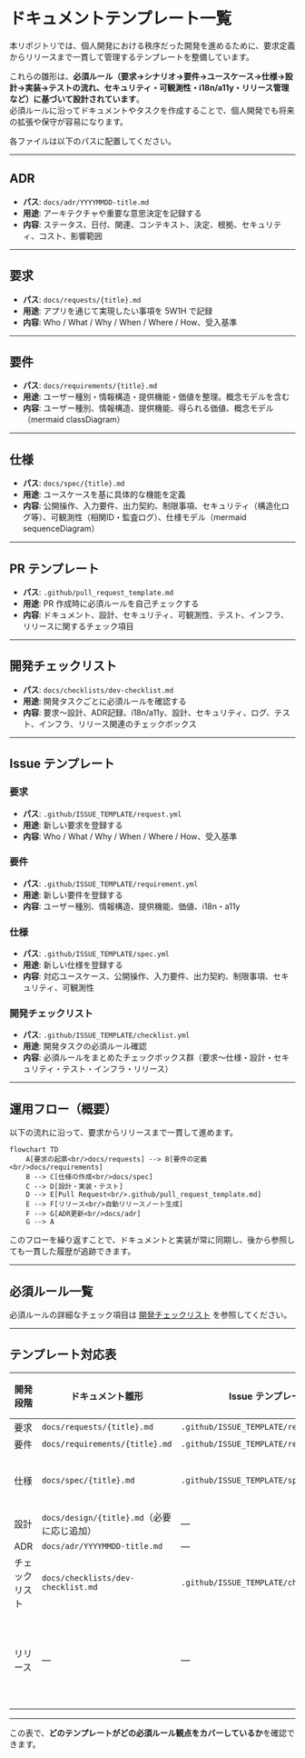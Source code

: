 # ドキュメントテンプレート一覧

本リポジトリでは、個人開発における秩序だった開発を進めるために、要求定義からリリースまで一貫して管理するテンプレートを整備しています。  

これらの雛形は、**必須ルール（要求→シナリオ→要件→ユースケース→仕様→設計→実装→テストの流れ、セキュリティ・可観測性・i18n/a11y・リリース管理など）に基づいて設計されています**。  
必須ルールに沿ってドキュメントやタスクを作成することで、個人開発でも将来の拡張や保守が容易になります。

各ファイルは以下のパスに配置してください。

---

## ADR
- **パス**: `docs/adr/YYYYMMDD-title.md`
- **用途**: アーキテクチャや重要な意思決定を記録する
- **内容**: ステータス、日付、関連、コンテキスト、決定、根拠、セキュリティ、コスト、影響範囲

---

## 要求
- **パス**: `docs/requests/{title}.md`
- **用途**: アプリを通じて実現したい事項を 5W1H で記録
- **内容**: Who / What / Why / When / Where / How、受入基準

---

## 要件
- **パス**: `docs/requirements/{title}.md`
- **用途**: ユーザー種別・情報構造・提供機能・価値を整理。概念モデルを含む
- **内容**: ユーザー種別、情報構造、提供機能、得られる価値、概念モデル（mermaid classDiagram）

---

## 仕様
- **パス**: `docs/spec/{title}.md`
- **用途**: ユースケースを基に具体的な機能を定義
- **内容**: 公開操作、入力要件、出力契約、制限事項、セキュリティ（構造化ログ等）、可観測性（相関ID・監査ログ）、仕様モデル（mermaid sequenceDiagram）

---

## PR テンプレート
- **パス**: `.github/pull_request_template.md`
- **用途**: PR 作成時に必須ルールを自己チェックする
- **内容**: ドキュメント、設計、セキュリティ、可観測性、テスト、インフラ、リリースに関するチェック項目

---

## 開発チェックリスト
- **パス**: `docs/checklists/dev-checklist.md`
- **用途**: 開発タスクごとに必須ルールを確認する
- **内容**: 要求〜設計、ADR記録、i18n/a11y、設計、セキュリティ、ログ、テスト、インフラ、リリース関連のチェックボックス

---

## Issue テンプレート

### 要求
- **パス**: `.github/ISSUE_TEMPLATE/request.yml`
- **用途**: 新しい要求を登録する
- **内容**: Who / What / Why / When / Where / How、受入基準

### 要件
- **パス**: `.github/ISSUE_TEMPLATE/requirement.yml`
- **用途**: 新しい要件を登録する
- **内容**: ユーザー種別、情報構造、提供機能、価値、i18n・a11y

### 仕様
- **パス**: `.github/ISSUE_TEMPLATE/spec.yml`
- **用途**: 新しい仕様を登録する
- **内容**: 対応ユースケース、公開操作、入力要件、出力契約、制限事項、セキュリティ、可観測性

### 開発チェックリスト
- **パス**: `.github/ISSUE_TEMPLATE/checklist.yml`
- **用途**: 開発タスクの必須ルール確認
- **内容**: 必須ルールをまとめたチェックボックス群（要求〜仕様・設計・セキュリティ・テスト・インフラ・リリース）

---

## 運用フロー（概要）

以下の流れに沿って、要求からリリースまで一貫して進めます。

```mermaid
flowchart TD
    A[要求の起票<br/>docs/requests] --> B[要件の定義<br/>docs/requirements]
    B --> C[仕様の作成<br/>docs/spec]
    C --> D[設計・実装・テスト]
    D --> E[Pull Request<br/>.github/pull_request_template.md]
    E --> F[リリース<br/>自動リリースノート生成]
    F --> G[ADR更新<br/>docs/adr]
    G --> A
```

このフローを繰り返すことで、ドキュメントと実装が常に同期し、後から参照しても一貫した履歴が追跡できます。

---

## 必須ルール一覧

必須ルールの詳細なチェック項目は
[開発チェックリスト](./checklists/dev-checklist.md) を参照してください。

---

## テンプレート対応表

| 開発段階    | ドキュメント雛形                           | Issue テンプレート                             | PR チェック                            | セキュリティ       | 可観測性    | i18n/a11y | リリース管理    |
| ------- | ---------------------------------- | ---------------------------------------- | ---------------------------------- | ------------ | ------- | --------- | --------- |
| 要求      | `docs/requests/{title}.md`         | `.github/ISSUE_TEMPLATE/request.yml`     |                                    |              |         | ✅         |           |
| 要件      | `docs/requirements/{title}.md`     | `.github/ISSUE_TEMPLATE/requirement.yml` |                                    |              |         | ✅         |           |
| 仕様      | `docs/spec/{title}.md`             | `.github/ISSUE_TEMPLATE/spec.yml`        |                                    | ✅（ログ方針）      | ✅（相関ID） |           |           |
| 設計      | `docs/design/{title}.md`（必要に応じ追加）  | —                                        |                                    | ✅            | ✅       |           |           |
| ADR     | `docs/adr/YYYYMMDD-title.md`       | —                                        |                                    | ✅            | ✅       |           |           |
| チェックリスト | `docs/checklists/dev-checklist.md` | `.github/ISSUE_TEMPLATE/checklist.yml`   | `.github/pull_request_template.md` | ✅            | ✅       | ✅         | ✅         |
| リリース    | —                                  | —                                        | `.github/pull_request_template.md` | ✅（リリースノート品質） |         |           | ✅（自動生成必須） |

---

この表で、**どのテンプレートがどの必須ルール観点をカバーしているか**を確認できます。
